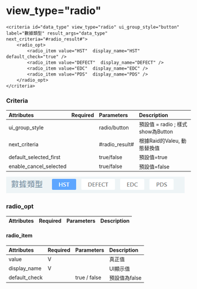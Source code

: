 # view\_type="radio"



```markup
<criteria id="data_type" view_type="radio" ui_group_style="button" label="數據類型" result_args="data_type" next_criteria="#radio_result#">
	<radio_opt>
		<radio_item value="HST"  display_name="HST" default_check="true" />
		<radio_item value="DEFECT"  display_name="DEFECT" />
		<radio_item value="EDC"  display_name="EDC" />
		<radio_item value="PDS"  display_name="PDS" />
	</radio_opt>
</criteria>
```

### Criteria

| Attributes | Required | Parameters | Description |
| :--- | :--- | :--- | :--- |
| ui\_group\_style |  | radio/button | 預設值 = radio ; 樣式show為Button |
| next\_criteria |  | \#radio\_result\# | 根據Raid的Valeu, 動態替換值 |
| default\_selected\_first |  | true/false | 預設值=true |
| enable\_cancel\_selected |  | true/false | 預設值=false |

![ui\_group\_style=&quot;button&quot;](../../.gitbook/assets/image-7.png)

### radio\_opt

| Attributes | Required | Parameters | Description |
| :--- | :--- | :--- | :--- |


#### radio\_item

| Attributes | Required | Parameters | Description |
| :--- | :--- | :--- | :--- |
| value | V |  | 真正值 |
| display\_name | V |  | UI顯示值 |
| default\_check |  | true / false | 預設值為false |

